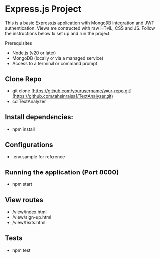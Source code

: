 # Express.js Project
This is a basic Express.js application with MongoDB integration and JWT authentication. Views are contructed with raw HTML, CSS and JS. Follow the instructions below to set up and run the project.

Prerequisites
- Node.js (v20 or later)
- MongoDB (locally or via a managed service)
- Access to a terminal or command prompt

## Clone Repo
- git clone [https://github.com/yourusername/your-repo.git](https://github.com/tahsinraisa1/TextAnalyzer.git)
- cd TextAnalyzer

## Install dependencies:
- npm install

## Configurations
- .env.sample for reference

## Running the application (Port 8000)
- npm start

## View routes
- /view/index.html
- /view/sign-up.html
- /view/texts.html

## Tests
- npm test
